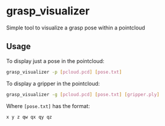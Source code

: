 # grasp_visualizer
Simple tool to visualize a grasp pose within a pointcloud

## Usage

To display just a pose in the pointcloud:
```bash
grasp_visualizer -p [pcloud.pcd] [pose.txt]
```

To display a gripper in the pointcloud:
```bash
grasp_visualizer -g [pcloud.pcd] [pose.txt] [gripper.ply]
```

Where `[pose.txt]` has the format:
```bash
x y z qw qx qy qz
```